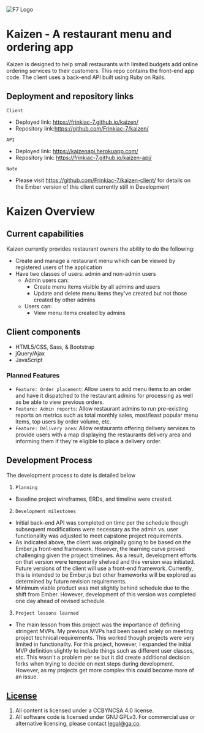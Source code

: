 ![F7 Logo](http://frinkiac-7.net/images/f7-pos.png "F7 logo")

# Kaizen - A restaurant menu and ordering app

Kaizen is designed to help small restaurants with limited budgets add online ordering services to their customers.  This repo contains the front-end app code.  The client uses a back-end API built using Ruby on Rails.

## Deployment and repository links
`Client`
- Deployed link:  https://frinkiac-7.github.io/kaizen/
- Repository link:https://github.com/Frinkiac-7/kaizen/

`API`
- Deployed link:  https://kaizenapi.herokuapp.com/
- Repository link: https://frinkiac-7.github.io/kaizen-api/

`Note`
- Please visit https://github.com/Frinkiac-7/kaizen-client/ for details on the Ember version of this client currently still in Development

# Kaizen Overview

## Current capabilities
Kaizen currently provides restaurant owners the ability to do the following:
- Create and manage a restaurant menu which can be viewed by registered users of the application
- Have two classes of users: admin and non-admin users
  - Admin users can:
    - Create menu items visible by all admins and users
    - Update and delete menu items they've created but not those created by other admins
  - Users can:
    - View menu items created by admins

## Client components

- HTML5/CSS, Sass, & Bootstrap
- jQuery/Ajax
- JavaScript

### Planned Features

- `Feature: Order placement`: Allow users to add menu items to an order and have it dispatched to the restaurant admins for processing as well as be able to view previous orders.
- `Feature: Admin reports`: Allow restaurant admins to run pre-existing reports on metrics such as total monthly sales, most/least popular menu items, top users by order volume, etc.
- `Feature: Delivery area`: Allow restaurants offering delivery services to provide users with a map displaying the restaurants delivery area and informing them if they're eligible to place a delivery order.

## Development Process

The development process to date is detailed below

1) `Planning`
  - Baseline project wireframes, ERDs, and timeline were created.
2) `Development milestones`
  - Initial back-end API was completed on time per the schedule though subsequent modifications were necessary as the admin vs. user functionality was adjusted to meet capstone project requirements.
  - As indicated above, the client was originally going to be based on the Ember.js front-end framework.  However, the learning curve proved challenging given the project timelines.  As a result, development efforts on that version were temporarily shelved and this version was initiated.  Future versions of the client will use a front-end framework.  Currently, this is intended to be Ember.js but other frameworks will be explored as determined by future revision requirements.
  - Minimum viable product was met slightly behind schedule due to the shift from Ember.  However, development of this version was completed one day ahead of revised schedule.
3) `Project lessons learned`
  - The main lesson from this project was the importance of defining stringent MVPs.  My previous MVPs had been based solely on meeting project technical requirements.  This worked though projects were very limited in functionality.  For this project, however, I expanded the initial MVP definition slightly to include things such as different user classes, etc.  This wasn't a problem per se but it did create additional decision forks when trying to decide on next steps during development.  However, as my projects get more complex this could become more of an issue.

## [License](LICENSE)

1.  All content is licensed under a CC­BY­NC­SA 4.0 license.
1.  All software code is licensed under GNU GPLv3. For commercial use or
    alternative licensing, please contact legal@ga.co.
